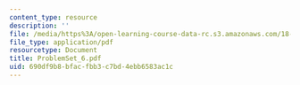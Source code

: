 ```yaml
---
content_type: resource
description: ''
file: /media/https%3A/open-learning-course-data-rc.s3.amazonaws.com/18-04-complex-variables-with-applications-fall-1999/690df9b8bfacfbb3c7bd4ebb6583ac1c_ProblemSet_6.pdf
file_type: application/pdf
resourcetype: Document
title: ProblemSet_6.pdf
uid: 690df9b8-bfac-fbb3-c7bd-4ebb6583ac1c
---
```

